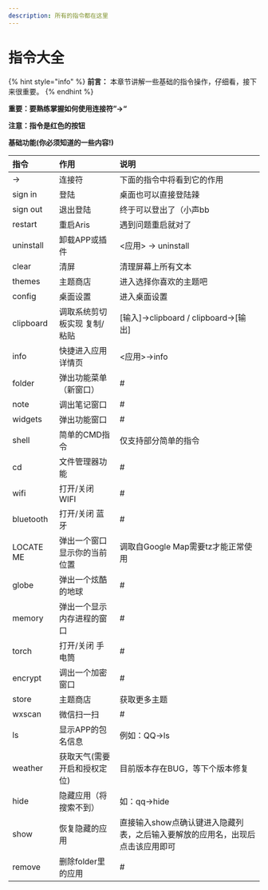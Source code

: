 ```yaml
---
description: 所有的指令都在这里
---
```


# 指令大全

{% hint style="info" %}
**前言：** 本章节讲解一些基础的指令操作，仔细看，接下来很重要。
{% endhint %}

**重要：要熟练掌握如何使用连接符”-&gt;“**

**注意：指令是红色的按钮**

**基础功能\(你必须知道的一些内容!\)**

| **指令** | **作用** | **说明** |
| :--- | :--- | :--- |
| -&gt; | 连接符 | 下面的指令中将看到它的作用 |
| sign in | 登陆 | 桌面也可以直接登陆辣 |
| sign out | 退出登陆 | 终于可以登出了（小声bb |
| restart | 重启Aris | 遇到问题重启就对了 |
| uninstall | 卸载APP或插件 | &lt;应用&gt; -&gt; uninstall |
| clear | 清屏 | 清理屏幕上所有文本 |
| themes | 主题商店 | 进入选择你喜欢的主题吧 |
| config | 桌面设置 | 进入桌面设置 |
| clipboard | 调取系统剪切板实现 复制/粘贴 | \[输入\]-&gt;clipboard / clipboard-&gt;\[输出\] |
| info | 快捷进入应用详情页 | &lt;应用&gt;-&gt;info |
| folder | 弹出功能菜单（新窗口） | \# |
| note | 调出笔记窗口 | \# |
| widgets | 弹出功能窗口 | \# |
| shell | 简单的CMD指令 | 仅支持部分简单的指令 |
| cd | 文件管理器功能 | \# |
| wifi | 打开/关闭 WIFI | \# |
| bluetooth | 打开/关闭 蓝牙 | \# |
| LOCATE ME | 弹出一个窗口显示你的当前位置 | 调取自Google Map需要tz才能正常使用 |
| globe | 弹出一个炫酷的地球 | \# |
| memory | 弹出一个显示内存进程的窗口 | \# |
| torch | 打开/关闭 手电筒 | \# |
| encrypt | 调出一个加密窗口 | \# |
| store | 主题商店 | 获取更多主题 |
| wxscan | 微信扫一扫 | \# |
| ls | 显示APP的包名信息 | 例如：QQ-&gt;ls |
| weather | 获取天气\(需要开启和授权定位\) | 目前版本存在BUG，等下个版本修复 |
| hide | 隐藏应用（将搜索不到） | 如：qq-&gt;hide |
| show | 恢复隐藏的应用 | 直接输入show点确认键进入隐藏列表，之后输入要解放的应用名，出现后点击该应用即可 |
| remove | 删除folder里的应用 | \# |

